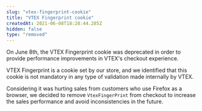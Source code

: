 ```yaml
---
slug: "vtex-fingerprint-cookie"
title: "VTEX Fingerprint cookie"
createdAt: 2021-06-08T18:28:44.285Z
hidden: false
type: "removed"
---
```


On June 8th, the VTEX Fingerprint cookie was deprecated in order to provide performance improvements in VTEX's checkout experience.

VTEX Fingerprint is a cookie set by our store, and we identified that this cookie is not mandatory in any type of validation made internally by VTEX. 

Considering it was hurting sales from customers who use Firefox as a browser, we decided to remove `VtexFingerPrint` from checkout to increase the sales performance and avoid inconsistencies in the future.